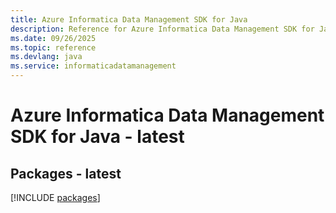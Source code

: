 ```yaml
---
title: Azure Informatica Data Management SDK for Java
description: Reference for Azure Informatica Data Management SDK for Java
ms.date: 09/26/2025
ms.topic: reference
ms.devlang: java
ms.service: informaticadatamanagement
---
```

# Azure Informatica Data Management SDK for Java - latest
## Packages - latest
[!INCLUDE [packages](informatica-data-management-index.md)]